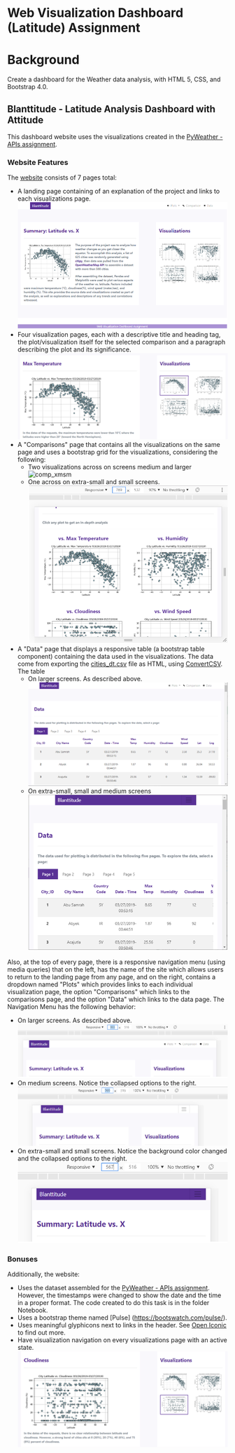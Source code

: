 # Web Visualization Dashboard (Latitude) Assignment

# Background

Create a dashboard for the Weather data analysis, with HTML 5, CSS, and Bootstrap 4.0.

## Blanttitude - Latitude Analysis Dashboard with Attitude

This dashboard website uses the visualizations created in the [PyWeather - APIs assignment](https://github.com/bkachava/pandas/tree/master/PyWeather).

### Website Features

The [website](https://github.com/bkachava/) consists of 7 pages total:

* A landing page containing of an explanation of the project and links to each visualizations page.
  ![home](Resources/home.png)
* Four visualization pages, each with a descriptive title and heading tag, the plot/visualization itself for the selected comparison and a paragraph describing the plot and its significance.
  ![four](Resources/four.png)
* A "Comparisons" page that contains all the visualizations on the same page and uses a bootstrap grid for the visualizations, considering the following: 
  - Two visualizations across on screens medium and larger
  ![comp_xmsm](Resources/comp_xmsm.png) 
  - One across on extra-small and small screens.
  ![comp_mdlg](Resources/comp_mdlg.png) 
* A "Data" page that displays a responsive table (a bootstrap table component) containing the data used in the visualizations. The data come from exporting the [cities_dt.csv](Resources/cities_dt.csv) file as HTML, using [ConvertCSV](http://www.convertcsv.com/csv-to-html.htm). The table  
  - On larger screens. As described above.
  ![table_lg](Resources/table_lg.png) 
  - On  extra-small, small and medium screens
  ![table_xssmmd](Resources/table_xssmmd.png) 

Also, at the top of every page, there is a responsive navigation menu (using media queries) that on the left, has the name of the site which allows users to return to the landing page from any page, and on the right, contains a dropdown named "Plots" which provides links to each individual visualization page, the option "Comparisons" which links to the comparisons page, and the option "Data" which links to the data page. The Navigation Menu has the following behavior:
- On larger screens. As described above.
  ![menu_lg](Resources/menu_lg.png) 
- On medium screens. Notice the collapsed options to the right.
  ![menu_md](Resources/menu_md.png) 
- On extra-small and small screens. Notice the background color changed and the collapsed options to the right.
  ![menu_xssm](Resources/menu_xssm.png) 


### Bonuses

Additionally, the website:

* Uses the dataset assembled for the [PyWeather - APIs assignment](https://github.com/bkachava/pandas/tree/master/PyWeather). However, the timestamps were changed to show the date and the time in a proper format. The code created to do this task is in the folder Notebook.
* Uses a bootstrap theme named [Pulse] (https://bootswatch.com/pulse/).
* Uses meaningful glyphicons next to links in the header. See [Open Iconic](https://useiconic.com/open/) to find out more.
* Have visualization navigation on every visualizations page with an active state.
![active](Resources/active.png) 
